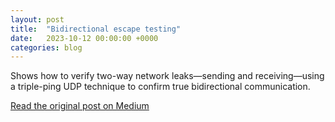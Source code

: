 ```yaml
---
layout: post
title:  "Bidirectional escape testing"
date:   2023-10-12 00:00:00 +0000
categories: blog
---
```

Shows how to verify two-way network leaks—sending and receiving—using a triple-ping UDP technique to confirm true bidirectional communication.

[Read the original post on Medium](https://medium.com/sensorfu/bidirectional-escape-testing-ad81fb81f240)
